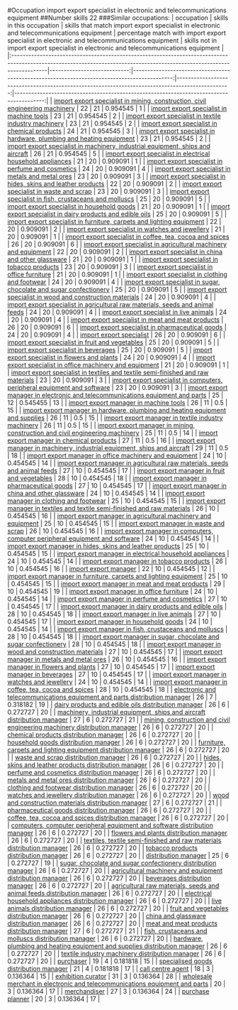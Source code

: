#Occupation import export specialist in electronic and telecommunications equipment
##Number skills 22
###Similar occupations:
| occupation                                                                                                                                                              |   skills in this occupation |   skills that match import export specialist in electronic and telecommunications equipment |   percentage match with import export specialist in electronic and telecommunications equipment |   skills not in import export specialist in electronic and telecommunications equipment |
|:------------------------------------------------------------------------------------------------------------------------------------------------------------------------|----------------------------:|--------------------------------------------------------------------------------------------:|------------------------------------------------------------------------------------------------:|----------------------------------------------------------------------------------------:|
| [import export specialist in mining, construction, civil engineering machinery](import_export_specialist_in_mining,_construction,_civil_engineering_machinery.md)       |                          22 |                                                                                          21 |                                                                                        0.954545 |                                                                                       1 |
| [import export specialist in machine tools](import_export_specialist_in_machine_tools.md)                                                                               |                          23 |                                                                                          21 |                                                                                        0.954545 |                                                                                       2 |
| [import export specialist in textile industry machinery](import_export_specialist_in_textile_industry_machinery.md)                                                     |                          23 |                                                                                          21 |                                                                                        0.954545 |                                                                                       2 |
| [import export specialist in chemical products](import_export_specialist_in_chemical_products.md)                                                                       |                          24 |                                                                                          21 |                                                                                        0.954545 |                                                                                       3 |
| [import export specialist in hardware, plumbing and heating equipment](import_export_specialist_in_hardware,_plumbing_and_heating_equipment.md)                         |                          23 |                                                                                          21 |                                                                                        0.954545 |                                                                                       2 |
| [import export specialist in machinery, industrial equipment, ships and aircraft](import_export_specialist_in_machinery,_industrial_equipment,_ships_and_aircraft.md)   |                          26 |                                                                                          21 |                                                                                        0.954545 |                                                                                       5 |
| [import export specialist in electrical household appliances](import_export_specialist_in_electrical_household_appliances.md)                                           |                          21 |                                                                                          20 |                                                                                        0.909091 |                                                                                       1 |
| [import export specialist in perfume and cosmetics](import_export_specialist_in_perfume_and_cosmetics.md)                                                               |                          24 |                                                                                          20 |                                                                                        0.909091 |                                                                                       4 |
| [import export specialist in metals and metal ores](import_export_specialist_in_metals_and_metal_ores.md)                                                               |                          23 |                                                                                          20 |                                                                                        0.909091 |                                                                                       3 |
| [import export specialist in hides, skins and leather products](import_export_specialist_in_hides,_skins_and_leather_products.md)                                       |                          22 |                                                                                          20 |                                                                                        0.909091 |                                                                                       2 |
| [import export specialist in waste and scrap](import_export_specialist_in_waste_and_scrap.md)                                                                           |                          23 |                                                                                          20 |                                                                                        0.909091 |                                                                                       3 |
| [import export specialist in  fish, crustaceans and molluscs](import_export_specialist_in__fish,_crustaceans_and_molluscs.md)                                           |                          25 |                                                                                          20 |                                                                                        0.909091 |                                                                                       5 |
| [import export specialist in household goods](import_export_specialist_in_household_goods.md)                                                                           |                          21 |                                                                                          20 |                                                                                        0.909091 |                                                                                       1 |
| [import export specialist in dairy products and edible oils](import_export_specialist_in_dairy_products_and_edible_oils.md)                                             |                          25 |                                                                                          20 |                                                                                        0.909091 |                                                                                       5 |
| [import export specialist in furniture, carpets and lighting equipment](import_export_specialist_in_furniture,_carpets_and_lighting_equipment.md)                       |                          22 |                                                                                          20 |                                                                                        0.909091 |                                                                                       2 |
| [import export specialist in watches and jewellery](import_export_specialist_in_watches_and_jewellery.md)                                                               |                          21 |                                                                                          20 |                                                                                        0.909091 |                                                                                       1 |
| [import export specialist in coffee, tea, cocoa and spices](import_export_specialist_in_coffee,_tea,_cocoa_and_spices.md)                                               |                          26 |                                                                                          20 |                                                                                        0.909091 |                                                                                       6 |
| [import export specialist in agricultural machinery and equipment](import_export_specialist_in_agricultural_machinery_and_equipment.md)                                 |                          22 |                                                                                          20 |                                                                                        0.909091 |                                                                                       2 |
| [import export specialist in china and other glassware](import_export_specialist_in_china_and_other_glassware.md)                                                       |                          21 |                                                                                          20 |                                                                                        0.909091 |                                                                                       1 |
| [import export specialist in tobacco products](import_export_specialist_in_tobacco_products.md)                                                                         |                          23 |                                                                                          20 |                                                                                        0.909091 |                                                                                       3 |
| [import export specialist in office furniture](import_export_specialist_in_office_furniture.md)                                                                         |                          21 |                                                                                          20 |                                                                                        0.909091 |                                                                                       1 |
| [import export specialist in clothing and footwear](import_export_specialist_in_clothing_and_footwear.md)                                                               |                          24 |                                                                                          20 |                                                                                        0.909091 |                                                                                       4 |
| [import export specialist in sugar, chocolate and sugar confectionery](import_export_specialist_in_sugar,_chocolate_and_sugar_confectionery.md)                         |                          25 |                                                                                          20 |                                                                                        0.909091 |                                                                                       5 |
| [import export specialist in wood and construction materials](import_export_specialist_in_wood_and_construction_materials.md)                                           |                          24 |                                                                                          20 |                                                                                        0.909091 |                                                                                       4 |
| [import export specialist in agricultural raw materials, seeds and animal feeds](import_export_specialist_in_agricultural_raw_materials,_seeds_and_animal_feeds.md)     |                          24 |                                                                                          20 |                                                                                        0.909091 |                                                                                       4 |
| [import export specialist in live animals](import_export_specialist_in_live_animals.md)                                                                                 |                          24 |                                                                                          20 |                                                                                        0.909091 |                                                                                       4 |
| [import export specialist in meat and meat products](import_export_specialist_in_meat_and_meat_products.md)                                                             |                          26 |                                                                                          20 |                                                                                        0.909091 |                                                                                       6 |
| [import export specialist in pharmaceutical goods](import_export_specialist_in_pharmaceutical_goods.md)                                                                 |                          24 |                                                                                          20 |                                                                                        0.909091 |                                                                                       4 |
| [import export specialist](import_export_specialist.md)                                                                                                                 |                          26 |                                                                                          20 |                                                                                        0.909091 |                                                                                       6 |
| [import export specialist in fruit and vegetables](import_export_specialist_in_fruit_and_vegetables.md)                                                                 |                          25 |                                                                                          20 |                                                                                        0.909091 |                                                                                       5 |
| [import export specialist in beverages](import_export_specialist_in_beverages.md)                                                                                       |                          25 |                                                                                          20 |                                                                                        0.909091 |                                                                                       5 |
| [import export specialist in flowers and plants](import_export_specialist_in_flowers_and_plants.md)                                                                     |                          24 |                                                                                          20 |                                                                                        0.909091 |                                                                                       4 |
| [import export specialist in office machinery and equipment](import_export_specialist_in_office_machinery_and_equipment.md)                                             |                          21 |                                                                                          20 |                                                                                        0.909091 |                                                                                       1 |
| [import export specialist in textiles and textile semi-finished and raw materials](import_export_specialist_in_textiles_and_textile_semi-finished_and_raw_materials.md) |                          23 |                                                                                          20 |                                                                                        0.909091 |                                                                                       3 |
| [import export specialist in computers, peripheral equipment and software](import_export_specialist_in_computers,_peripheral_equipment_and_software.md)                 |                          23 |                                                                                          20 |                                                                                        0.909091 |                                                                                       3 |
| [import export manager in electronic and telecommunications equipment and parts](import_export_manager_in_electronic_and_telecommunications_equipment_and_parts.md)     |                          25 |                                                                                          12 |                                                                                        0.545455 |                                                                                      13 |
| [import export manager in machine tools](import_export_manager_in_machine_tools.md)                                                                                     |                          26 |                                                                                          11 |                                                                                        0.5      |                                                                                      15 |
| [import export manager in hardware, plumbing and heating equipment and supplies](import_export_manager_in_hardware,_plumbing_and_heating_equipment_and_supplies.md)     |                          26 |                                                                                          11 |                                                                                        0.5      |                                                                                      15 |
| [import export manager in textile industry machinery](import_export_manager_in_textile_industry_machinery.md)                                                           |                          26 |                                                                                          11 |                                                                                        0.5      |                                                                                      15 |
| [import export manager in mining, construction and civil engineering machinery](import_export_manager_in_mining,_construction_and_civil_engineering_machinery.md)       |                          25 |                                                                                          11 |                                                                                        0.5      |                                                                                      14 |
| [import export manager in chemical products](import_export_manager_in_chemical_products.md)                                                                             |                          27 |                                                                                          11 |                                                                                        0.5      |                                                                                      16 |
| [import export manager in machinery, industrial equipment, ships and aircraft](import_export_manager_in_machinery,_industrial_equipment,_ships_and_aircraft.md)         |                          29 |                                                                                          11 |                                                                                        0.5      |                                                                                      18 |
| [import export manager in office machinery and equipment](import_export_manager_in_office_machinery_and_equipment.md)                                                   |                          24 |                                                                                          10 |                                                                                        0.454545 |                                                                                      14 |
| [import export manager in agricultural raw materials, seeds and animal feeds](import_export_manager_in_agricultural_raw_materials,_seeds_and_animal_feeds.md)           |                          27 |                                                                                          10 |                                                                                        0.454545 |                                                                                      17 |
| [import export manager in fruit and vegetables](import_export_manager_in_fruit_and_vegetables.md)                                                                       |                          28 |                                                                                          10 |                                                                                        0.454545 |                                                                                      18 |
| [import export manager in pharmaceutical goods](import_export_manager_in_pharmaceutical_goods.md)                                                                       |                          27 |                                                                                          10 |                                                                                        0.454545 |                                                                                      17 |
| [import export manager in china and other glassware](import_export_manager_in_china_and_other_glassware.md)                                                             |                          24 |                                                                                          10 |                                                                                        0.454545 |                                                                                      14 |
| [import export manager in clothing and footwear](import_export_manager_in_clothing_and_footwear.md)                                                                     |                          25 |                                                                                          10 |                                                                                        0.454545 |                                                                                      15 |
| [import export manager in textiles and textile semi-finished and raw materials](import_export_manager_in_textiles_and_textile_semi-finished_and_raw_materials.md)       |                          26 |                                                                                          10 |                                                                                        0.454545 |                                                                                      16 |
| [import export manager in agricultural machinery and equipment](import_export_manager_in_agricultural_machinery_and_equipment.md)                                       |                          25 |                                                                                          10 |                                                                                        0.454545 |                                                                                      15 |
| [import export manager in waste and scrap](import_export_manager_in_waste_and_scrap.md)                                                                                 |                          26 |                                                                                          10 |                                                                                        0.454545 |                                                                                      16 |
| [import export manager in computers, computer peripheral equipment and software](import_export_manager_in_computers,_computer_peripheral_equipment_and_software.md)     |                          24 |                                                                                          10 |                                                                                        0.454545 |                                                                                      14 |
| [import export manager in hides, skins and leather products](import_export_manager_in_hides,_skins_and_leather_products.md)                                             |                          25 |                                                                                          10 |                                                                                        0.454545 |                                                                                      15 |
| [import export manager in electrical household appliances](import_export_manager_in_electrical_household_appliances.md)                                                 |                          24 |                                                                                          10 |                                                                                        0.454545 |                                                                                      14 |
| [import export manager in tobacco products](import_export_manager_in_tobacco_products.md)                                                                               |                          26 |                                                                                          10 |                                                                                        0.454545 |                                                                                      16 |
| [import export manager](import_export_manager.md)                                                                                                                       |                          22 |                                                                                          10 |                                                                                        0.454545 |                                                                                      12 |
| [import export manager in furniture, carpets and lighting equipment](import_export_manager_in_furniture,_carpets_and_lighting_equipment.md)                             |                          25 |                                                                                          10 |                                                                                        0.454545 |                                                                                      15 |
| [import export manager in meat and meat products](import_export_manager_in_meat_and_meat_products.md)                                                                   |                          29 |                                                                                          10 |                                                                                        0.454545 |                                                                                      19 |
| [import export manager in office furniture](import_export_manager_in_office_furniture.md)                                                                               |                          24 |                                                                                          10 |                                                                                        0.454545 |                                                                                      14 |
| [import export manager in perfume and cosmetics](import_export_manager_in_perfume_and_cosmetics.md)                                                                     |                          27 |                                                                                          10 |                                                                                        0.454545 |                                                                                      17 |
| [import export manager in dairy products and edible oils](import_export_manager_in_dairy_products_and_edible_oils.md)                                                   |                          28 |                                                                                          10 |                                                                                        0.454545 |                                                                                      18 |
| [import export manager in live animals](import_export_manager_in_live_animals.md)                                                                                       |                          27 |                                                                                          10 |                                                                                        0.454545 |                                                                                      17 |
| [import export manager in household goods](import_export_manager_in_household_goods.md)                                                                                 |                          24 |                                                                                          10 |                                                                                        0.454545 |                                                                                      14 |
| [import export manager in fish, crustaceans and molluscs](import_export_manager_in_fish,_crustaceans_and_molluscs.md)                                                   |                          28 |                                                                                          10 |                                                                                        0.454545 |                                                                                      18 |
| [import export manager in sugar, chocolate and sugar confectionery](import_export_manager_in_sugar,_chocolate_and_sugar_confectionery.md)                               |                          28 |                                                                                          10 |                                                                                        0.454545 |                                                                                      18 |
| [import export manager in wood and construction materials](import_export_manager_in_wood_and_construction_materials.md)                                                 |                          27 |                                                                                          10 |                                                                                        0.454545 |                                                                                      17 |
| [import export manager in metals and metal ores](import_export_manager_in_metals_and_metal_ores.md)                                                                     |                          26 |                                                                                          10 |                                                                                        0.454545 |                                                                                      16 |
| [import export manager in flowers and plants](import_export_manager_in_flowers_and_plants.md)                                                                           |                          27 |                                                                                          10 |                                                                                        0.454545 |                                                                                      17 |
| [import export manager in beverages](import_export_manager_in_beverages.md)                                                                                             |                          27 |                                                                                          10 |                                                                                        0.454545 |                                                                                      17 |
| [import export manager in watches and jewellery](import_export_manager_in_watches_and_jewellery.md)                                                                     |                          24 |                                                                                          10 |                                                                                        0.454545 |                                                                                      14 |
| [import export manager in coffee, tea, cocoa and spices](import_export_manager_in_coffee,_tea,_cocoa_and_spices.md)                                                     |                          28 |                                                                                          10 |                                                                                        0.454545 |                                                                                      18 |
| [electronic and telecommunications equipment and parts distribution manager](electronic_and_telecommunications_equipment_and_parts_distribution_manager.md)             |                          26 |                                                                                           7 |                                                                                        0.318182 |                                                                                      19 |
| [dairy products and edible oils distribution manager](dairy_products_and_edible_oils_distribution_manager.md)                                                           |                          26 |                                                                                           6 |                                                                                        0.272727 |                                                                                      20 |
| [machinery, industrial equipment, ships and aircraft distribution manager](machinery,_industrial_equipment,_ships_and_aircraft_distribution_manager.md)                 |                          27 |                                                                                           6 |                                                                                        0.272727 |                                                                                      21 |
| [mining, construction and civil engineering machinery distribution manager](mining,_construction_and_civil_engineering_machinery_distribution_manager.md)               |                          26 |                                                                                           6 |                                                                                        0.272727 |                                                                                      20 |
| [chemical products distribution manager](chemical_products_distribution_manager.md)                                                                                     |                          26 |                                                                                           6 |                                                                                        0.272727 |                                                                                      20 |
| [household goods distribution manager](household_goods_distribution_manager.md)                                                                                         |                          26 |                                                                                           6 |                                                                                        0.272727 |                                                                                      20 |
| [furniture, carpets and lighting equipment distribution manager](furniture,_carpets_and_lighting_equipment_distribution_manager.md)                                     |                          26 |                                                                                           6 |                                                                                        0.272727 |                                                                                      20 |
| [waste and scrap distribution manager](waste_and_scrap_distribution_manager.md)                                                                                         |                          26 |                                                                                           6 |                                                                                        0.272727 |                                                                                      20 |
| [hides, skins and leather products distribution manager](hides,_skins_and_leather_products_distribution_manager.md)                                                     |                          26 |                                                                                           6 |                                                                                        0.272727 |                                                                                      20 |
| [perfume and cosmetics distribution manager](perfume_and_cosmetics_distribution_manager.md)                                                                             |                          26 |                                                                                           6 |                                                                                        0.272727 |                                                                                      20 |
| [metals and metal ores distribution manager](metals_and_metal_ores_distribution_manager.md)                                                                             |                          26 |                                                                                           6 |                                                                                        0.272727 |                                                                                      20 |
| [clothing and footwear distribution manager](clothing_and_footwear_distribution_manager.md)                                                                             |                          26 |                                                                                           6 |                                                                                        0.272727 |                                                                                      20 |
| [watches and jewellery distribution manager](watches_and_jewellery_distribution_manager.md)                                                                             |                          26 |                                                                                           6 |                                                                                        0.272727 |                                                                                      20 |
| [wood and construction materials distribution manager](wood_and_construction_materials_distribution_manager.md)                                                         |                          27 |                                                                                           6 |                                                                                        0.272727 |                                                                                      21 |
| [pharmaceutical goods distribution manager](pharmaceutical_goods_distribution_manager.md)                                                                               |                          26 |                                                                                           6 |                                                                                        0.272727 |                                                                                      20 |
| [coffee, tea, cocoa and spices distribution manager](coffee,_tea,_cocoa_and_spices_distribution_manager.md)                                                             |                          26 |                                                                                           6 |                                                                                        0.272727 |                                                                                      20 |
| [computers, computer peripheral equipment and software distribution manager](computers,_computer_peripheral_equipment_and_software_distribution_manager.md)             |                          26 |                                                                                           6 |                                                                                        0.272727 |                                                                                      20 |
| [flowers and plants distribution manager](flowers_and_plants_distribution_manager.md)                                                                                   |                          26 |                                                                                           6 |                                                                                        0.272727 |                                                                                      20 |
| [textiles, textile semi-finished and raw materials distribution manager](textiles,_textile_semi-finished_and_raw_materials_distribution_manager.md)                     |                          26 |                                                                                           6 |                                                                                        0.272727 |                                                                                      20 |
| [tobacco products distribution manager](tobacco_products_distribution_manager.md)                                                                                       |                          26 |                                                                                           6 |                                                                                        0.272727 |                                                                                      20 |
| [distribution manager](distribution_manager.md)                                                                                                                         |                          25 |                                                                                           6 |                                                                                        0.272727 |                                                                                      19 |
| [sugar, chocolate and sugar confectionery distribution manager](sugar,_chocolate_and_sugar_confectionery_distribution_manager.md)                                       |                          26 |                                                                                           6 |                                                                                        0.272727 |                                                                                      20 |
| [agricultural machinery and equipment distribution manager](agricultural_machinery_and_equipment_distribution_manager.md)                                               |                          26 |                                                                                           6 |                                                                                        0.272727 |                                                                                      20 |
| [beverages distribution manager](beverages_distribution_manager.md)                                                                                                     |                          26 |                                                                                           6 |                                                                                        0.272727 |                                                                                      20 |
| [agricultural raw materials, seeds and animal feeds distribution manager](agricultural_raw_materials,_seeds_and_animal_feeds_distribution_manager.md)                   |                          26 |                                                                                           6 |                                                                                        0.272727 |                                                                                      20 |
| [electrical household appliances distribution manager](electrical_household_appliances_distribution_manager.md)                                                         |                          26 |                                                                                           6 |                                                                                        0.272727 |                                                                                      20 |
| [live animals distribution manager](live_animals_distribution_manager.md)                                                                                               |                          26 |                                                                                           6 |                                                                                        0.272727 |                                                                                      20 |
| [fruit and vegetables distribution manager](fruit_and_vegetables_distribution_manager.md)                                                                               |                          26 |                                                                                           6 |                                                                                        0.272727 |                                                                                      20 |
| [china and glassware distribution manager](china_and_glassware_distribution_manager.md)                                                                                 |                          26 |                                                                                           6 |                                                                                        0.272727 |                                                                                      20 |
| [meat and meat products distribution manager](meat_and_meat_products_distribution_manager.md)                                                                           |                          27 |                                                                                           6 |                                                                                        0.272727 |                                                                                      21 |
| [fish, crustaceans and molluscs distribution manager](fish,_crustaceans_and_molluscs_distribution_manager.md)                                                           |                          26 |                                                                                           6 |                                                                                        0.272727 |                                                                                      20 |
| [hardware, plumbing and heating equipment and supplies distribution manager](hardware,_plumbing_and_heating_equipment_and_supplies_distribution_manager.md)             |                          26 |                                                                                           6 |                                                                                        0.272727 |                                                                                      20 |
| [textile industry machinery distribution manager](textile_industry_machinery_distribution_manager.md)                                                                   |                          26 |                                                                                           6 |                                                                                        0.272727 |                                                                                      20 |
| [purchaser](purchaser.md)                                                                                                                                               |                          19 |                                                                                           4 |                                                                                        0.181818 |                                                                                      15 |
| [specialised goods distribution manager](specialised_goods_distribution_manager.md)                                                                                     |                          21 |                                                                                           4 |                                                                                        0.181818 |                                                                                      17 |
| [call centre agent](call_centre_agent.md)                                                                                                                               |                          18 |                                                                                           3 |                                                                                        0.136364 |                                                                                      15 |
| [exhibition curator](exhibition_curator.md)                                                                                                                             |                          31 |                                                                                           3 |                                                                                        0.136364 |                                                                                      28 |
| [wholesale merchant in electronic and telecommunications equipment and parts](wholesale_merchant_in_electronic_and_telecommunications_equipment_and_parts.md)           |                          20 |                                                                                           3 |                                                                                        0.136364 |                                                                                      17 |
| [merchandiser](merchandiser.md)                                                                                                                                         |                          27 |                                                                                           3 |                                                                                        0.136364 |                                                                                      24 |
| [purchase planner](purchase_planner.md)                                                                                                                                 |                          20 |                                                                                           3 |                                                                                        0.136364 |                                                                                      17 |
